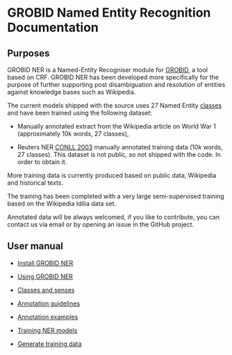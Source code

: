 # GROBID Named Entity Recognition Documentation

## Purposes

GROBID NER is a Named-Entity Recogniser module for [GROBID](https://raw.github.com/kermitt2/grobid), a tool based on CRF.
GROBID NER has been developed more specifically for the purpose of further supporting post disambiguation and resolution of entities against knowledge bases such as Wikipedia.
 
The current models shipped with the source uses 27 Named Entity [classes](classes-ane-senses.md) and have been trained using the following dataset: 

* Manually annotated extract from the Wikipedia article on World War 1 (approximately 10k words, 27 classes),

* Reuters NER [CONLL 2003](http://www.cnts.ua.ac.be/conll2003/ner/) manually annotated training data (10k words, 27 classes). This dataset is not public, so not shipped with the code. In order to obtain it. 

More training data is currently produced based on public data, Wikipedia and historical texts.

The training has been completed with a very large semi-supervised training based on the Wikipedia Idilia data set. 

Annotated data will be always welcomed, if you like to contribute, you can contact us via email or by opening an issue in the GitHub project.

## User manual

* [Install GROBID NER](build-and-install.md)

* [Using GROBID NER](using-grobid-ner.md)

* [Classes and senses](classes-and-senses.md)

* [Annotation guidelines](annotation-guidelines.md)

* [Annotation examples](annotation-examples.md)

* [Training NER models](training-ner-model.md)

* [Generate training data](generate-training-data.md)
